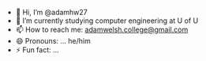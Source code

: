 - 👋 Hi, I’m @adamhw27
- 🌱 I’m currently studying computer engineering at U of U
- 📫 How to reach me: adamwelsh.college@gmail.com
- 😄 Pronouns: ... he/him
- ⚡ Fun fact: ...

<!---
adamhw27/adamhw27 is a ✨ special ✨ repository because its `README.md` (this file) appears on your GitHub profile.
You can click the Preview link to take a look at your changes.
--->
